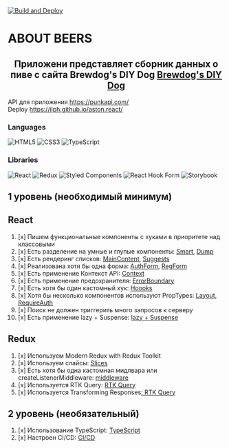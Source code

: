 [![Build and Deploy](https://github.com/Ilph/aston.react/actions/workflows/build_and_deploy.yml/badge.svg?event=push)](https://github.com/Ilph/aston.react/actions/workflows/build_and_deploy.yml?event=push)

# ABOUT BEERS
<h2 align='center'>Приложени представляет сборник данных о пиве с сайта Brewdog's DIY Dog
  <a href='https://www.brewdog.com/uk/diy-dog'>Brewdog's DIY Dog</a>

  <br>
</h2>

<div>API для приложения
  <a href='https://punkapi.com/'>https://punkapi.com/</a>
</div>

<div>
  Deploy
  <a href='https://ilph.github.io/aston.react/'>https://ilph.github.io/aston.react/</a>

  <br>
</div>

### Languages
![HTML5](https://img.shields.io/badge/html5-%23E34F26.svg?style=for-the-badge&logo=html5&logoColor=white)
![CSS3](https://img.shields.io/badge/css3-%231572B6.svg?style=for-the-badge&logo=css3&logoColor=white)
![TypeScript](https://img.shields.io/badge/typescript-%23007ACC.svg?style=for-the-badge&logo=typescript&logoColor=white)

### Libraries
![React](https://img.shields.io/badge/react-%2320232a.svg?style=for-the-badge&logo=react&logoColor=%2361DAFB)
![Redux](https://img.shields.io/badge/redux-%23593d88.svg?style=for-the-badge&logo=redux&logoColor=white)
![Styled Components](https://img.shields.io/badge/styled--components-DB7093?style=for-the-badge&logo=styled-components&logoColor=white)
![React Hook Form](https://img.shields.io/badge/react--hook--form-EC5990?style=for-the-badge&logo=react-hook-form&logoColor=white)
![Storybook](https://img.shields.io/badge/Storybook-FF4785?style=for-the-badge&logo=storybook&logoColor=white)

## **1 уровень (необходимый минимум)**

## React

1. [x] Пишем функциональные компоненты c хуками в приоритете над классовыми
2. [x] Есть разделение на умные и глупые компоненты: [Smart](https://github.com/Ilph/aston.react/tree/main/src/modules), [Dump](https://github.com/Ilph/aston.react/tree/main/src/ui)
3. [x] Есть рендеринг списков: [MainContent](https://github.com/Ilph/aston.react/blob/main/src/components/main-content.tsx), [Suggests](https://github.com/Ilph/aston.react/blob/main/src/components/suggest.tsx)
4. [x] Реализована хотя бы одна форма: [AuthForm](https://github.com/Ilph/aston.react/blob/main/src/components/auth-form.tsx), [RegForm](https://github.com/Ilph/aston.react/blob/main/src/components/reg-form.tsx)
5. [x] Есть применение Контекст API: [Context](https://github.com/Ilph/aston.react/tree/main/src/context)
6. [x] Есть применение предохранителя: [ErrorBoundary](https://github.com/Ilph/aston.react/tree/main/src/route/route.tsx)
7. [x] Есть хотя бы один кастомный хук: [Hoooks](https://github.com/Ilph/aston.react/tree/main/src/hooks)
8. [x] Хотя бы несколько компонентов используют PropTypes: [Layout](https://github.com/Ilph/aston.react/tree/main/src/components/layout/base-layout-with-header-footer.tsx), [RequireAuth](https://github.com/Ilph/aston.react/tree/main/src/components/hoc/require-auth)
9. [x] Поиск не должен триггерить много запросов к серверу
10. [x] Есть применение lazy + Suspense: [lazy + Suspense](https://github.com/Ilph/aston.react/tree/main/src/route/route.tsx)


## Redux

1. [x] Используем Modern Redux with Redux Toolkit
2. [x] Используем слайсы: [Slices](https://github.com/Ilph/aston.react/tree/main/src/store/auth/auth-slices.ts)
3. [x] Есть хотя бы одна кастомная мидлвара или createListenerMiddleware: [middleware](https://github.com/Ilph/aston.react/tree/main/src/store/middlewares)
4. [x] Используется RTK Query: [RTK Query](https://github.com/Ilph/aston.react/tree/main/src/store/rtk-query)
5. [x] Используется Transforming Responses[: RTK Query](https://github.com/Ilph/aston.react/tree/main/src/store/rtk-query/beers-api.ts)


## **2 уровень (необязательный)**

1. [x] Использование TypeScript: [TypeScript](https://github.com/Ilph/aston.react/blob/main/tsconfig.json)
2. [x] Настроен CI/CD: [CI/CD](https://github.com/Ilph/aston.react/tree/main/.github/workflows)
